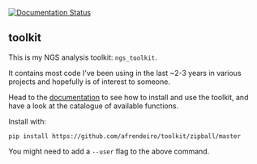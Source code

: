 [![Documentation Status](https://readthedocs.org/projects/ngs-toolkit/badge/?version=latest)](http://ngs-toolkit.readthedocs.io/en/latest/?badge=latest)

## toolkit

This is my NGS analysis toolkit: ``ngs_toolkit``.

It contains most code I've been using in the last ~2-3 years in various projects and hopefully is of interest to someone.

Head to the [documentation](http://ngs-toolkit.readthedocs.io/) to see how to install and use the toolkit, and have a look at the catalogue of available functions.

Install with:

```
pip install https://github.com/afrendeiro/toolkit/zipball/master
```
You might need to add a ``--user`` flag to the above command.
